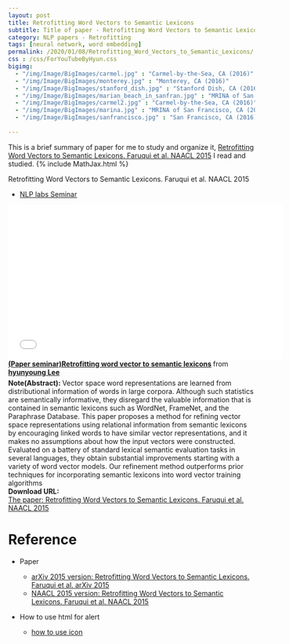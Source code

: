 ```yaml
---
layout: post
title: Retrofitting Word Vectors to Semantic Lexicons
subtitle: Title of paper - Retrofitting Word Vectors to Semantic Lexicons
category: NLP papers - Retrofitting
tags: [neural network, word embedding]
permalink: /2020/01/08/Retrofitting_Word_Vectors_to_Semantic_Lexicons/
css : /css/ForYouTubeByHyun.css
bigimg: 
  - "/img/Image/BigImages/carmel.jpg" : "Carmel-by-the-Sea, CA (2016)"
  - "/img/Image/BigImages/monterey.jpg" : "Monterey, CA (2016)"
  - "/img/Image/BigImages/stanford_dish.jpg" : "Stanford Dish, CA (2016)"
  - "/img/Image/BigImages/marian_beach_in_sanfran.jpg" : "MRINA of San Francisco, CA (2016)"
  - "/img/Image/BigImages/carmel2.jpg" : "Carmel-by-the-Sea, CA (2016)"
  - "/img/Image/BigImages/marina.jpg" : "MRINA of San Francisco, CA (2016)"
  - "/img/Image/BigImages/sanfrancisco.jpg" : "San Francisco, CA (2016)"
  
---
```


This is a brief summary of paper for me to study and organize it, [Retrofitting Word Vectors to Semantic Lexicons. Faruqui et al. NAACL 2015](https://www.aclweb.org/anthology/N15-1184/) I read and studied. 
{% include MathJax.html %}


<div id="tutorial-section">

  <div id="tutorial-title">Retrofitting Word Vectors to Semantic Lexicons. Faruqui et al. NAACL 2015</div>

  <ul class="nav nav-pills">
    <li class="active"><a data-toggle="tab" href="#refrigerator">NLP labs Seminar</a></li>
  </ul>

  <div class="tab-content">
    <div id="refrigerator" class="tab-pane fade in active">
      <iframe src="//www.slideshare.net/slideshow/embed_code/key/tF31VQ0NnmxUNF" width="560" height="315" frameborder="0" allowfullscreen> </iframe> <div style="margin-bottom:5px"> <strong> <a href="//www.slideshare.net/HyunYoungLee3/paper-seminarretrofitting-word-vector-to-semantic-lexicons-216492254" title="(Paper seminar)Retrofitting word vector to semantic lexicons" target="_blank">(Paper seminar)Retrofitting word vector to semantic lexicons</a> </strong> from <strong><a href="https://www.slideshare.net/HyunYoungLee3" target="_blank">hyunyoung Lee</a></strong> </div>
    </div>
  </div>
</div>

<div class="alert alert-info" role="alert"><i class="fa fa-info-circle"></i> <b>Note(Abstract): </b>
Vector space word representations are learned from distributional information of words in large corpora. Although such statistics are semantically informative, they disregard the valuable information that is contained in semantic lexicons such as WordNet, FrameNet, and the Paraphrase Database. This paper proposes a method for refining vector space representations using relational information from semantic lexicons by encouraging linked words to have similar vector representations, and it makes no assumptions about how the input vectors were constructed. Evaluated on a battery of standard lexical semantic evaluation tasks in several languages, they obtain substantial improvements starting with a variety of word vector models. Our refinement method outperforms prior techniques for incorporating semantic lexicons into word vector training algorithms
</div>
    
<div class="alert alert-success" role="alert"><i class="fa fa-paperclip fa-lg"></i> <b>Download URL: </b><br>
  <a href="https://www.aclweb.org/anthology/N15-1184/">The paper: Retrofitting Word Vectors to Semantic Lexicons. Faruqui et al. NAACL 2015</a>
</div>

# Reference 

- Paper 
  - [arXiv 2015 version: Retrofitting Word Vectors to Semantic Lexicons. Faruqui et al. arXiv 2015](https://arxiv.org/abs/1411.4166)
  - [NAACL 2015 version: Retrofitting Word Vectors to Semantic Lexicons. Faruqui et al. NAACL 2015](https://www.aclweb.org/anthology/N15-1184/)
  
- How to use html for alert
  - [how to use icon](http://idratherbewriting.com/documentation-theme-jekyll/mydoc_icons.html)
    

































